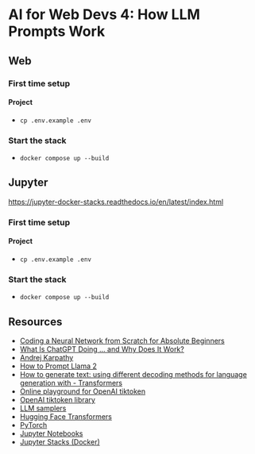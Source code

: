 # AI for Web Devs 4: How LLM Prompts Work

## Web

### First time setup

#### Project

- `cp .env.example .env`

### Start the stack

- `docker compose up --build`

## Jupyter

https://jupyter-docker-stacks.readthedocs.io/en/latest/index.html

### First time setup

#### Project

- `cp .env.example .env`

### Start the stack

- `docker compose up --build`

## Resources

- [Coding a Neural Network from Scratch for Absolute Beginners](https://github.com/MinhasKamal/AIBeginnerCode)
- [What Is ChatGPT Doing … and Why Does It Work?](https://writings.stephenwolfram.com/2023/02/what-is-chatgpt-doing-and-why-does-it-work/)
- [Andrej Karpathy](https://github.com/karpathy)
- [How to Prompt Llama 2](https://huggingface.co/blog/llama2#how-to-prompt-llama-2)
- [How to generate text: using different decoding methods for language generation with - Transformers](https://huggingface.co/blog/how-to-generate)
- [Online playground for OpenAI tiktoken](https://github.com/dqbd/tiktokenizer)
- [OpenAI tiktoken library](https://github.com/openai/tiktoken)
- [LLM samplers](https://github.com/Artefact2/llm-sampling)
- [Hugging Face Transformers](https://huggingface.co/docs/transformers/en/index)
- [PyTorch](https://pytorch.org/)
- [Jupyter Notebooks](https://jupyter.org/)
- [Jupyter Stacks (Docker)](https://jupyter-docker-stacks.readthedocs.io/en/latest/)
